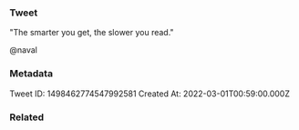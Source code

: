 ### Tweet
"The smarter you get, the slower you read."

@naval

### Metadata
Tweet ID: 1498462774547992581
Created At: 2022-03-01T00:59:00.000Z

### Related

